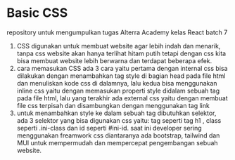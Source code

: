 # Basic CSS
repository untuk mengumpulkan tugas Alterra Academy kelas React batch 7
1. CSS digunakan untuk membuat website agar lebih indah dan menarik, tanpa css website akan hanya terlihat hitam putih tetapi dengan css kita bisa membuat website lebih berwarna dan terdapat beberapa efek.
2. cara memasukan CSS ada 3 cara yaitu pertama dengan internal css bisa dilakukan dengan menambahkan tag style di bagian head pada file html dan menuliskan kode css di dalamnya, lalu kedua bisa menggunakan inline css yaitu dengan memasukan properti style didalam sebuah tag pada file html, lalu yang terakhir ada external css yaitu dengan membuat file css terpisah dan disambungkan dengan menggunakan tag link
3. untuk menambahkan style ke dalam sebuah tag dibutuhkan selektor, ada 3 selektor yang bisa digunakan css yaitu: tag seperti tag h1 , class seperti .ini-class dan id seperti #ini-id. saat ini developer sering menggunakan freamwork css diantaranya ada bootstrap, tailwind dan MUI untuk mempermudah dan mempercepat pengembangan sebuah website.

